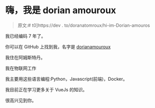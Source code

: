 # 嗨，我是 dorian amouroux

> 原文:# t0]https://dev . to/doranatomroux/hi-im-Dorian-amouros

我已经编码 7 年了。

你可以在 GitHub 上找到我，名字是 [dorianamouroux](https://github.com/dorianamouroux)

我住在阿姆斯特丹。

我在物联网工作

我主要用这些语言编程:Python，Javascript(前端)，Docker。

我目前正在学习更多关于 VueJs 的知识。

很高兴见到你。
